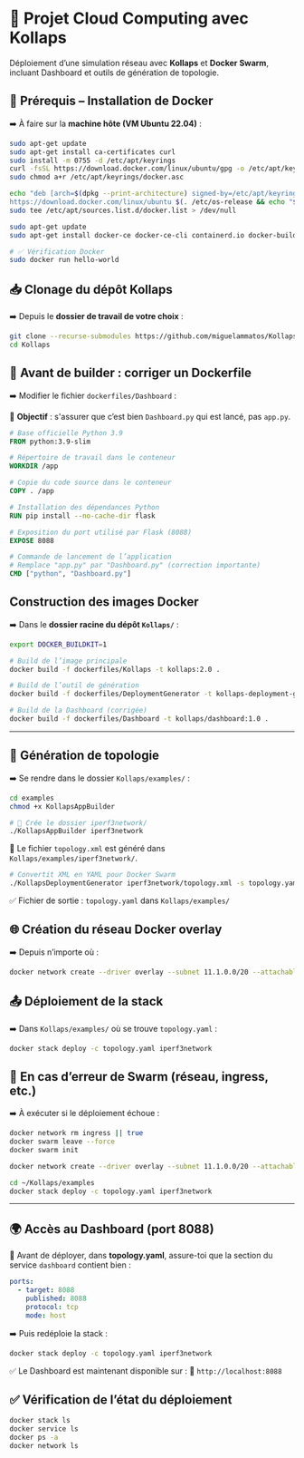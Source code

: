 


# 🚀 Projet Cloud Computing avec Kollaps
Déploiement d’une simulation réseau avec **Kollaps** et **Docker Swarm**, incluant Dashboard et outils de génération de topologie.

## 🧰 Prérequis – Installation de Docker

➡️ À faire sur la **machine hôte (VM Ubuntu 22.04)** :

```bash
sudo apt-get update
sudo apt-get install ca-certificates curl
sudo install -m 0755 -d /etc/apt/keyrings
curl -fsSL https://download.docker.com/linux/ubuntu/gpg -o /etc/apt/keyrings/docker.asc
sudo chmod a+r /etc/apt/keyrings/docker.asc

echo "deb [arch=$(dpkg --print-architecture) signed-by=/etc/apt/keyrings/docker.asc] \
https://download.docker.com/linux/ubuntu $(. /etc/os-release && echo "${UBUNTU_CODENAME:-$VERSION_CODENAME}") stable" | \
sudo tee /etc/apt/sources.list.d/docker.list > /dev/null

sudo apt-get update
sudo apt-get install docker-ce docker-ce-cli containerd.io docker-buildx-plugin docker-compose-plugin

# ✅ Vérification Docker
sudo docker run hello-world
````

## 📥 Clonage du dépôt Kollaps

➡️ Depuis le **dossier de travail de votre choix** :

```bash
git clone --recurse-submodules https://github.com/miguelammatos/Kollaps.git
cd Kollaps
```

## 📝 Avant de builder : corriger un Dockerfile

➡️ Modifier le fichier `dockerfiles/Dashboard` :

🔧 **Objectif** : s'assurer que c’est bien `Dashboard.py` qui est lancé, pas `app.py`.

```dockerfile
# Base officielle Python 3.9
FROM python:3.9-slim

# Répertoire de travail dans le conteneur
WORKDIR /app

# Copie du code source dans le conteneur
COPY . /app

# Installation des dépendances Python
RUN pip install --no-cache-dir flask

# Exposition du port utilisé par Flask (8088)
EXPOSE 8088

# Commande de lancement de l’application
# Remplace "app.py" par "Dashboard.py" (correction importante)
CMD ["python", "Dashboard.py"]
```

##  Construction des images Docker

➡️ Dans le **dossier racine du dépôt `Kollaps/`** :

```bash
export DOCKER_BUILDKIT=1

# Build de l’image principale
docker build -f dockerfiles/Kollaps -t kollaps:2.0 .

# Build de l’outil de génération
docker build -f dockerfiles/DeploymentGenerator -t kollaps-deployment-generator:2.0 .

# Build de la Dashboard (corrigée)
docker build -f dockerfiles/Dashboard -t kollaps/dashboard:1.0 .
```

---

## 📐 Génération de topologie

➡️ Se rendre dans le dossier `Kollaps/examples/` :

```bash
cd examples
chmod +x KollapsAppBuilder

# 🔧 Crée le dossier iperf3network/
./KollapsAppBuilder iperf3network
```

📝 Le fichier `topology.xml` est généré dans `Kollaps/examples/iperf3network/`.

```bash
# Convertit XML en YAML pour Docker Swarm
./KollapsDeploymentGenerator iperf3network/topology.xml -s topology.yaml
```

✅ Fichier de sortie : `topology.yaml` dans `Kollaps/examples/`

## 🌐 Création du réseau Docker overlay

➡️ Depuis n’importe où :

```bash
docker network create --driver overlay --subnet 11.1.0.0/20 --attachable kollaps_network
```

## 📤 Déploiement de la stack

➡️ Dans `Kollaps/examples/` où se trouve `topology.yaml` :

```bash
docker stack deploy -c topology.yaml iperf3network
```

## 🔧 En cas d’erreur de Swarm (réseau, ingress, etc.)

➡️ À exécuter si le déploiement échoue :

```bash
docker network rm ingress || true
docker swarm leave --force
docker swarm init

docker network create --driver overlay --subnet 11.1.0.0/20 --attachable kollaps_network

cd ~/Kollaps/examples
docker stack deploy -c topology.yaml iperf3network
```

---

## 🌍 Accès au Dashboard (port 8088)

📝 Avant de déployer, dans **topology.yaml**, assure-toi que la section du service `dashboard` contient bien :

```yaml
ports:
  - target: 8088
    published: 8088
    protocol: tcp
    mode: host
```

➡️ Puis redéploie la stack :

```bash
docker stack deploy -c topology.yaml iperf3network
```

✅ Le Dashboard est maintenant disponible sur :
📍 `http://localhost:8088`


## ✅ Vérification de l’état du déploiement

```bash
docker stack ls
docker service ls
docker ps -a
docker network ls
```

